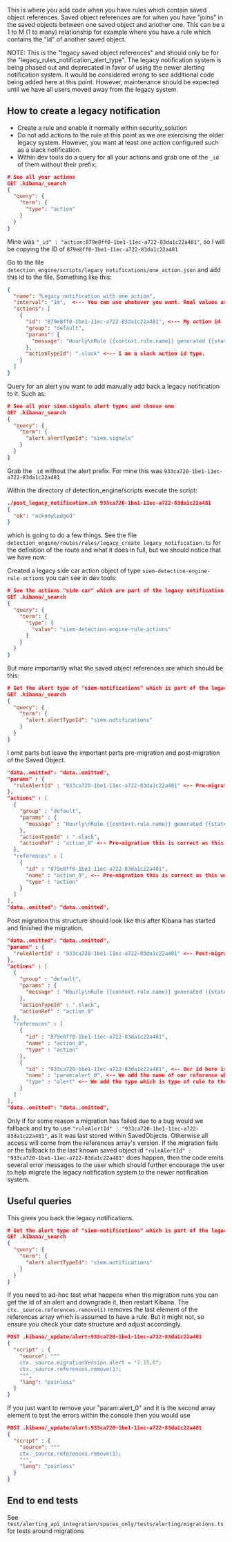 This is where you add code when you have rules which contain saved object references. Saved object references are for
when you have "joins" in the saved objects between one saved object and another one. This can be a 1 to M (1 to many)
relationship for example where you have a rule which contains the "id" of another saved object.

NOTE: This is the "legacy saved object references" and should only be for the "legacy_rules_notification_alert_type".
The legacy notification system is being phased out and deprecated in favor of using the newer alerting notification system.
It would be considered wrong to see additional code being added here at this point. However, maintenance should be expected
until we have all users moved away from the legacy system.


## How to create a legacy notification

* Create a rule and enable it normally within security_solution
* Do not add actions to the rule at this point as we are exercising the older legacy system. However, you want at least one action configured such as a slack notification.
* Within dev tools do a query for all your actions and grab one of the `_id` of them without their prefix:

```json
# See all your actions
GET .kibana/_search
{
  "query": {
    "term": {
      "type": "action"
    }
  }
}
```

Mine was `"_id" : "action:879e8ff0-1be1-11ec-a722-83da1c22a481"`, so I will be copying the ID of `879e8ff0-1be1-11ec-a722-83da1c22a481`

Go to the file `detection_engine/scripts/legacy_notifications/one_action.json` and add this id to the file. Something like this:

```json
{
  "name": "Legacy notification with one action",
  "interval": "1m",  <--- You can use whatever you want. Real values are "1h", "1d", "1w". I use "1m" for testing purposes.
  "actions": [
    {
      "id": "879e8ff0-1be1-11ec-a722-83da1c22a481", <--- My action id
      "group": "default",
      "params": {
        "message": "Hourly\nRule {{context.rule.name}} generated {{state.signals_count}} alerts"
      },
      "actionTypeId": ".slack" <--- I am a slack action id type.
    }
  ]
}
```

Query for an alert you want to add manually add back a legacy notification to it. Such as:

```json
# See all your siem.signals alert types and choose one
GET .kibana/_search
{
  "query": {
    "term": {
      "alert.alertTypeId": "siem.signals"
    }
  }
}
```

Grab the `_id` without the alert prefix. For mine this was `933ca720-1be1-11ec-a722-83da1c22a481`

Within the directory of detection_engine/scripts execute the script:

```json
./post_legacy_notification.sh 933ca720-1be1-11ec-a722-83da1c22a481
{
  "ok": "acknowledged"
}
```

which is going to do a few things. See the file `detection_engine/routes/rules/legacy_create_legacy_notification.ts` for the definition of the route and what it does in full, but we should notice that we have now:

Created a legacy side car action object of type `siem-detection-engine-rule-actions` you can see in dev tools:

```json
# See the actions "side car" which are part of the legacy notification system.
GET .kibana/_search
{
  "query": {
    "term": {
      "type": {
        "value": "siem-detection-engine-rule-actions"
      }
    }
  }
}
```

But more importantly what the saved object references are which should be this:

```json
# Get the alert type of "siem-notifications" which is part of the legacy system.
GET .kibana/_search
{
  "query": {
    "term": {
      "alert.alertTypeId": "siem.notifications"
    }
  }
}
```

I omit parts but leave the important parts pre-migration and post-migration of the Saved Object.

```json
"data..omitted": "data..omitted",
"params" : {
  "ruleAlertId" : "933ca720-1be1-11ec-a722-83da1c22a481" <-- Pre-migration we had this Saved Object ID which is not part of references array below
},
"actions" : [
  {
    "group" : "default",
    "params" : {
      "message" : "Hourly\nRule {{context.rule.name}} generated {{state.signals_count}} alerts"
    },
    "actionTypeId" : ".slack",
    "actionRef" : "action_0" <-- Pre-migration this is correct as this work is already done within the alerting plugin
  },
  "references" : [
    {
      "id" : "879e8ff0-1be1-11ec-a722-83da1c22a481",
      "name" : "action_0", <-- Pre-migration this is correct as this work is already done within the alerting plugin
      "type" : "action"
    }
  ]
],
"data..omitted": "data..omitted",
```

Post migration this structure should look like this after Kibana has started and finished the migration.

```json
"data..omitted": "data..omitted",
"params" : {
  "ruleAlertId" : "933ca720-1be1-11ec-a722-83da1c22a481" <-- Post-migration this is not used but rather the serialized version references is used instead.
},
"actions" : [
  {
    "group" : "default",
    "params" : {
      "message" : "Hourly\nRule {{context.rule.name}} generated {{state.signals_count}} alerts"
    },
    "actionTypeId" : ".slack",
    "actionRef" : "action_0"
  },
  "references" : [
    {
      "id" : "879e8ff0-1be1-11ec-a722-83da1c22a481",
      "name" : "action_0",
      "type" : "action"
    },
    {
      "id" : "933ca720-1be1-11ec-a722-83da1c22a481", <-- Our id here is preferred and used during serialization.
      "name" : "param:alert_0", <-- We add the name of our reference which is param:alert_0 similar to action_0 but with "param"
      "type" : "alert" <-- We add the type which is type of rule to the references
    }
  ]
],
"data..omitted": "data..omitted",
```

Only if for some reason a migration has failed due to a bug would we fallback and try to use `"ruleAlertId" : "933ca720-1be1-11ec-a722-83da1c22a481"`, as it was last stored within SavedObjects. Otherwise all access will come from the 
references array's version. If the migration fails or the fallback to the last known saved object id `"ruleAlertId" : "933ca720-1be1-11ec-a722-83da1c22a481"` does happen, then the code emits several error messages to the
user which should further encourage the user to help migrate the legacy notification system to the newer notification system.

## Useful queries

This gives you back the legacy notifications.

```json
# Get the alert type of "siem-notifications" which is part of the legacy system.
GET .kibana/_search
{
  "query": {
    "term": {
      "alert.alertTypeId": "siem.notifications"
    }
  }
}
```

If you need to ad-hoc test what happens when the migration runs you can get the id of an alert and downgrade it, then
restart Kibana. The `ctx._source.references.remove(1)` removes the last element of the references array which is assumed
to have a rule. But it might not, so ensure you check your data structure and adjust accordingly.
```json
POST .kibana/_update/alert:933ca720-1be1-11ec-a722-83da1c22a481
{
  "script" : {
    "source": """
    ctx._source.migrationVersion.alert = "7.15.0";
    ctx._source.references.remove(1);
    """,
    "lang": "painless"
  }
}
```

If you just want to remove your "param:alert_0" and it is the second array element to test the errors within the console
then you would use
```json
POST .kibana/_update/alert:933ca720-1be1-11ec-a722-83da1c22a481
{
  "script" : {
    "source": """
    ctx._source.references.remove(1);
    """,
    "lang": "painless"
  }
}
```

## End to end tests
See `test/alerting_api_integration/spaces_only/tests/alerting/migrations.ts` for tests around migrations
